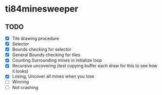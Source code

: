 # ti84minesweeper

## TODO

- [x] Tile drawing procedure
- [x] Selector
- [x] Bounds checking for selector
- [x] General Bounds checking for tiles
- [x] Counting Surrounding mines in initialize loop
- [x] Recursive uncovering (test copying buffer each draw for this to see how it looks)
- [x] Losing, Uncover all mines when you lose
- [ ] Winning
- [ ] Not crashing